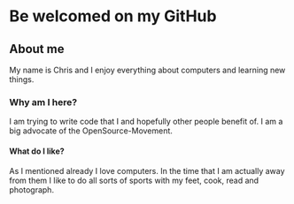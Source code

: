 # Be welcomed on my GitHub

## About me
My name is Chris and I enjoy everything about computers and learning new things.

### Why am I here?
I am trying to write code that I and hopefully other people benefit of. I am a big advocate of the OpenSource-Movement.

#### What do I like?
As I mentioned already I love computers. In the time that I am actually away from them I like to do all sorts of sports with my feet, cook, read and photograph.
